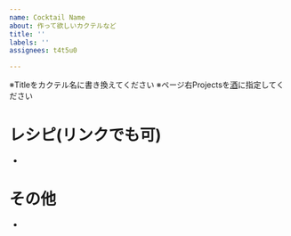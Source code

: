 ```yaml
---
name: Cocktail Name
about: 作って欲しいカクテルなど
title: ''
labels: ''
assignees: t4t5u0

---
```


※Titleをカクテル名に書き換えてください
※ページ右Projectsを[酒](https://github.com/t4t5u0/Lohocla/projects/1)に指定してください

# レシピ(リンクでも可)
-

# その他
-
